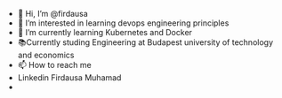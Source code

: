 - 👋 Hi, I’m @firdausa 
- 👀 I’m interested in learning devops engineering principles
- 🌱 I’m currently learning Kubernetes and Docker
- 📚Currently studing Engineering at Budapest university of technology and economics
- 📫 How to reach me 
- Linkedin Firdausa Muhamad
- 


